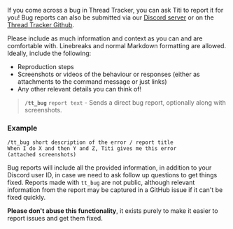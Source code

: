 If you come across a bug in Thread Tracker, you can ask Titi to report it for you! Bug reports can also be submitted via our [Discord server](https://discord.gg/DxdufuEkJR) or on the [Thread Tracker Github](https://github.com/vexx32/thread-tracker).

Please include as much information and context as you can and are comfortable with. Linebreaks and normal Markdown formatting are allowed. Ideally, include the following:

- Reproduction steps
- Screenshots or videos of the behaviour or responses (either as attachments to the command message or just links)
- Any other relevant details you can think of!

> **`/tt_bug`** `report text` - Sends a direct bug report, optionally along with screenshots.

### Example

```
/tt_bug short description of the error / report title
When I do X and then Y and Z, Titi gives me this error
(attached screenshots)
```

Bug reports will include all the provided information, in addition to your Discord user ID, in case we need to ask follow up questions to get things fixed. Reports made with `tt_bug` are not public, although relevant information from the report may be captured in a GitHub issue if it can't be fixed quickly.

**Please don't abuse this functionality**, it exists purely to make it easier to report issues and get them fixed.
